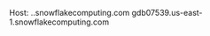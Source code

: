 Host: <accout-id>.<provider-region>.snowflakecomputing.com
gdb07539.us-east-1.snowflakecomputing.com